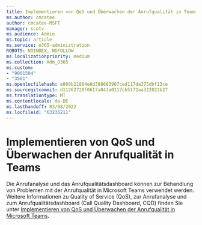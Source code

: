 ```yaml
---
title: Implementieren von QoS und Überwachen der Anrufqualität in Teams
ms.author: cmcatee
author: cmcatee-MSFT
manager: scotv
ms.audience: Admin
ms.topic: article
ms.service: o365-administration
ROBOTS: NOINDEX, NOFOLLOW
ms.localizationpriority: medium
ms.collection: Adm_O365
ms.custom:
- "9001504"
- "3561"
ms.openlocfilehash: e009b21804e0d388683907ced117da375dbf13ce
ms.sourcegitcommit: d11262728f0617a843a0117cb5172aa322022b27
ms.translationtype: MT
ms.contentlocale: de-DE
ms.lasthandoff: 03/08/2022
ms.locfileid: "63236211"
---
```

# <a name="implement-qos-and-monitor-call-quality-in-teams"></a>Implementieren von QoS und Überwachen der Anrufqualität in Teams

Die Anrufanalyse und das Anrufqualitätsdashboard können zur Behandlung von Problemen mit der Anrufqualität in Microsoft Teams verwendet werden. Weitere Informationen zu Quality of Service (QoS), zur Anrufanalyse und zum Anrufqualitätsdashboard (Call Quality Dashboard, CQD) finden Sie unter [Implementieren von QoS und Überwachen der Anrufqualität in Microsoft Teams](https://docs.microsoft.com/microsoftteams/monitor-call-quality-qos). 
